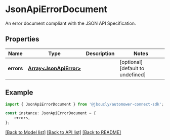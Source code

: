 # JsonApiErrorDocument

An error document compliant with the JSON API Specification.

## Properties

Name | Type | Description | Notes
------------ | ------------- | ------------- | -------------
**errors** | [**Array&lt;JsonApiError&gt;**](JsonApiError.md) |  | [optional] [default to undefined]

## Example

```typescript
import { JsonApiErrorDocument } from '@jboucly/automower-connect-sdk';

const instance: JsonApiErrorDocument = {
    errors,
};
```

[[Back to Model list]](../README.md#documentation-for-models) [[Back to API list]](../README.md#documentation-for-api-endpoints) [[Back to README]](../README.md)
